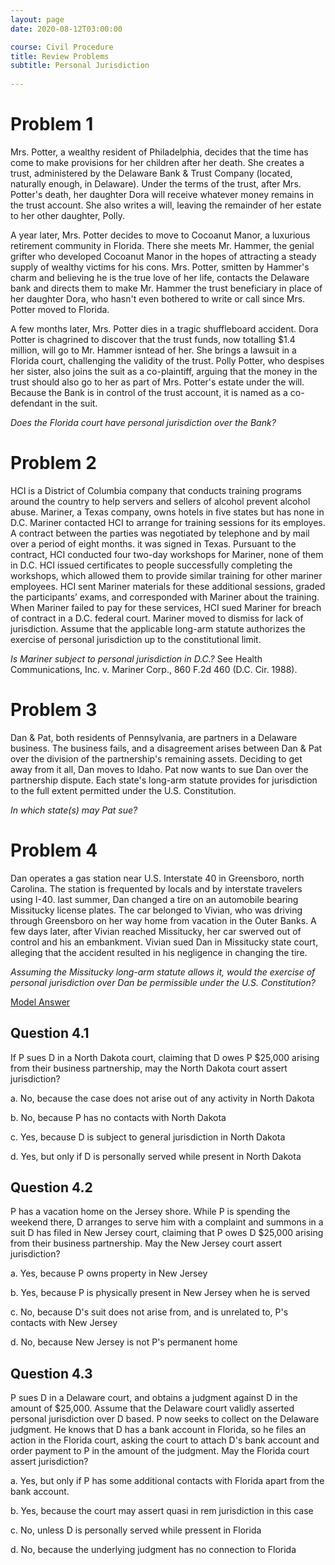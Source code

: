 ```yaml
---
layout: page
date: 2020-08-12T03:00:00

course: Civil Procedure 
title: Review Problems
subtitle: Personal Jurisdiction 
  
---
```


# Problem 1

Mrs. Potter, a wealthy resident of Philadelphia, decides that the time has come to make provisions for her children after her death. She creates a trust, administered by the Delaware Bank & Trust Company (located, naturally enough, in Delaware). Under the terms of the trust, after Mrs. Potter's death, her daughter Dora will receive whatever money remains in the trust account. She also writes a will, leaving the remainder of her estate to her other daughter, Polly. 

A year later, Mrs. Potter decides to move to Cocoanut Manor, a luxurious retirement community in Florida. There she meets Mr. Hammer, the genial grifter who developed Cocoanut Manor in the hopes of attracting a steady supply of wealthy victims for his cons. Mrs. Potter, smitten by Hammer's charm and believing he is the true love of her life, contacts the Delaware bank and directs them to make Mr. Hammer the trust beneficiary in place of her daughter Dora, who hasn't even bothered to write or call since Mrs. Potter moved to Florida. 

A few months later, Mrs. Potter dies in a tragic shuffleboard accident. Dora Potter is chagrined to discover that the trust funds, now totalling $1.4 million, will go to Mr. Hammer isntead of her. She brings a lawsuit in a Florida court, challenging the validity of the trust. Polly Potter, who despises her sister, also joins the suit as a co-plaintiff, arguing that the money in the trust should also go to her as part of Mrs. Potter's estate under the will. Because the Bank is in control of the trust account, it is named as a co-defendant in the suit. 

_Does the Florida court have personal jurisdiction over the Bank?_ 

# Problem 2

HCI is a District of Columbia company that conducts training programs around the country to help servers and sellers of alcohol prevent alcohol abuse. Mariner, a Texas company, owns hotels in five states but has none in D.C. Mariner contacted HCI to arrange for training sessions for its employes. A contract between the parties was negotiated by telephone and by mail over a period of eight months. it was signed in Texas. Pursuant to the contract, HCI conducted four two-day workshops for Mariner, none of them in D.C. HCI issued certificates to people successfully completing the workshops, which allowed them to provide similar training for other mariner employees. HCI sent Mariner materials for these additional sessions, graded the participants’ exams, and corresponded with Mariner about the training. When Mariner failed to pay for these services, HCI sued Mariner for breach of contract in a D.C. federal court. Mariner moved to dismiss for lack of jurisdiction. Assume that the applicable long-arm statute authorizes the exercise of personal jurisdiction up to the constitutional limit. 

_Is Mariner subject to personal jurisdiction in D.C.?_ See Health Communications, Inc. v. Mariner Corp., 860 F.2d 460 (D.C. Cir. 1988). 

# Problem 3

Dan & Pat, both residents of Pennsylvania, are partners in a Delaware business. The business fails, and a disagreement arises between Dan & Pat over the division of the partnership's remaining assets. Deciding to get away from it all, Dan moves to Idaho. Pat now wants to sue Dan over the partnership dispute. Each state's long-arm statute provides for jurisdiction to the full extent permitted under the U.S. Constitution. 

_In which state(s) may Pat sue?_ 

# Problem 4

Dan operates a gas station near U.S. Interstate 40 in Greensboro, north Carolina. The station is frequented by locals and by interstate travelers using I-40. last summer, Dan changed a tire on an automobile bearing Missitucky license plates. The car belonged to Vivian, who was driving through Greensboro on her way home from vacation in the Outer Banks. A few days later, after Vivian reached Missitucky, her car swerved out of control and his an embankment. Vivian sued Dan in Missitucky state court, alleging that the accident resulted in his negligence in changing the tire. 

_Assuming the Missitucky long-arm statute allows it, would the exercise of personal jurisdiction over Dan be permissible under the U.S. Constitution?_

[Model Answer](https://www.emfink.net/CivilProcedure/assets/materials/personal-jurisdiction/PJ-ModelAnswer.md)

## Question 4.1 

If P sues D in a North Dakota court, claiming that D owes P $25,000 arising from their business partnership, may the North Dakota court assert jurisdiction?

a. No, because the case does not arise out of any activity in North Dakota

b. No, because P has no contacts with North Dakota

c. Yes, because D is subject to general jurisdiction in North Dakota

d. Yes, but only if D is personally served while present in North Dakota

## Question 4.2

P has a vacation home on the Jersey shore. While P is spending the weekend there, D arranges to serve him with a complaint and summons in a suit D has filed in New Jersey court, claiming that P owes D $25,000 arising from their business partnership. May the New Jersey court assert jurisdiction?

a. Yes, because P owns property in New Jersey

b. Yes, because P is physically present in New Jersey when he is served

c. No, because D's suit does not arise from, and is unrelated to, P's contacts with New Jersey

d. No, because New Jersey is not P's permanent home

## Question 4.3 

P sues D in a Delaware court, and obtains a judgment against D in the amount of $25,000. Assume that the Delaware court validly asserted personal jurisdiction over D based. P now seeks to collect on the Delaware judgment. He knows that D has a bank account in Florida, so he files an action in the Florida court, asking the court to attach D's bank account and order payment to P in the amount of the judgment. May the Florida court assert jurisdiction?

a. Yes, but only if P has some additional contacts with Florida apart from the bank account.

b. Yes, because the court may assert quasi in rem jurisdiction in this case

c. No, unless D is personally served while pressent in Florida

d. No, because the underlying judgment has no connection to Florida